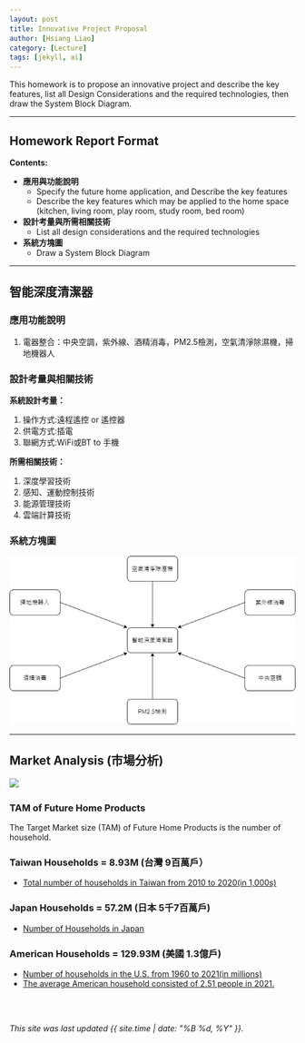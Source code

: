 ```yaml
---
layout: post
title: Innovative Project Proposal
author: [Hsiang Liao]
category: [Lecture]
tags: [jekyll, ai]
---
```


This homework is to propose an innovative project and describe the key features, list all Design Considerations and the required technologies, then draw the System Block Diagram.

---
## Homework Report Format
**Contents:**<br>
* **應用與功能說明**
  - Specify the future home application, and Describe the key features
  - Describe the key features which may be applied to the home space (kitchen, living room, play room, study room, bed room)
* **設計考量與所需相關技術**
  - List all design considerations and the required technologies
* **系統方塊圖**
  - Draw a System Block Diagram

---
## 智能深度清潔器

### 應用功能說明
1. 電器整合：中央空調，紫外線、酒精消毒，PM2.5檢測，空氣清淨除濕機，掃地機器人

### 設計考量與相關技術
**系統設計考量：**<br>
1. 操作方式:遠程遙控 or 遙控器
2. 供電方式:插電
4. 聯網方式:WiFi或BT to 手機

**所需相關技術：**
1. 深度學習技術
2. 感知、運動控制技術
3. 能源管理技術
4. 雲端計算技術

### 系統方塊圖
![](https://github.com/hsiang0809/MCU-course-project/blob/main/images/Innovative%20Application%20Project%20Proposal.png?raw=true)


---
## Market Analysis (市場分析)
![](https://blog.hubspot.com/hs-fs/hubfs/tam-sam-som.png?width=1200&name=tam-sam-som.png)

### TAM of Future Home Products
The Target Market size (TAM) of Future Home Products is the number of household.<br>

### Taiwan Households = 8.93M (台灣 9百萬戶）
* [Total number of households in Taiwan from 2010 to 2020(in 1,000s)](https://www.statista.com/statistics/330804/taiwan-national-total-number-of-households/#:~:text=By%20the%20end%20of%202020,households%20in%20the%20previous%20year.)

### Japan Households = 57.2M (日本 5千7百萬戶)
* [Number of Households in Japan](https://www.helgilibrary.com/indicators/number-of-households/japan/) 

### American Households = 129.93M (美國 1.3億戶)
* [Number of households in the U.S. from 1960 to 2021(in millions)](https://www.statista.com/statistics/183635/number-of-households-in-the-us/)<br>
* [The average American household consisted of 2.51 people in 2021.](https://www.statista.com/statistics/183648/average-size-of-households-in-the-us/)<br>

<br>
<br>

*This site was last updated {{ site.time | date: "%B %d, %Y" }}.*


